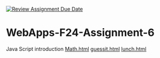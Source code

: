 [![Review Assignment Due Date](https://classroom.github.com/assets/deadline-readme-button-22041afd0340ce965d47ae6ef1cefeee28c7c493a6346c4f15d667ab976d596c.svg)](https://classroom.github.com/a/cCoVexb_)
# WebApps-F24-Assignment-6
Java Script introduction
[Math.html](https://44-563-webapps-f24.github.io/44563-webapps-f24-assignment6-CarterPlenge/math.html)
[guessit.html](https://44-563-webapps-f24.github.io/44563-webapps-f24-assignment6-CarterPlenge/guessit.html)
[lunch.html](https://44-563-webapps-f24.github.io/44563-webapps-f24-assignment6-CarterPlenge/lunch.html)
